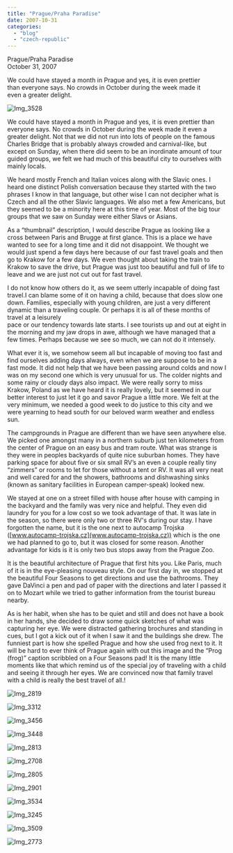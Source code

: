 ```yaml
---
title: "Prague/Praha Paradise"
date: 2007-10-31
categories: 
  - "blog"
  - "czech-republic"
---
```


Prague/Praha Paradise  
October 31, 2007

We could have stayed a month in Prague and yes, it is even prettier  
than everyone says. No crowds in October during the week made it  
even a greater delight.

<!--more-->

![Img_3528](https://pub-ac94b3f306b24c0dba4238943c97f2e1.r2.dev/photos/uncategorized/2008/02/24/img_3528.png)

We could have stayed a month in Prague and yes, it is even prettier than everyone says. No crowds in October during the week made it even a greater delight. Not that we did not run into lots of people on the famous Charles Bridge that is probably always crowded and carnival-like, but except on Sunday, when there did seem to be an inordinate amount of tour guided groups, we felt we had much of this beautiful city to ourselves with mainly locals.

We heard mostly French and Italian voices along with the Slavic ones. I heard one distinct Polish conversation because they started with the two phrases I know in that language, but other wise I can not decipher what is Czech and all the other Slavic languages. We also met a few Americans, but they seemed to be a minority here at this time of year. Most of the big tour groups that we saw on Sunday were either Slavs or Asians.

As a “thumbnail” description, I would describe Prague as looking like a cross between Paris and Brugge at first glance. This is a place we have wanted to see for a long time and it did not disappoint. We thought we would just spend a few days here because of our fast travel goals and then go to Krakow for a few days. We even thought about taking the train to Krakow to save the drive, but Prague was just too beautiful and full of life to leave and we are just not cut out for fast travel.

I do not know how others do it, as we seem utterly incapable of doing fast travel.I can blame some of it on having a child, because that does slow one down. Families, especially with young children, are just a very different dynamic than a traveling couple. Or perhaps it is all of these months of travel at a leisurely  
pace or our tendency towards late starts. I see tourists up and out at eight in the morning and my jaw drops in awe, although we have managed that a few times. Perhaps because we see so much, we can not do it intensely.

What ever it is, we somehow seem all but incapable of moving too fast and find ourselves adding days always, even when we are suppose to be in a fast mode. It did not help that we have been passing around colds and now I was on my second one which is very unusual for us. The colder nights and some rainy or cloudy days also impact. We were really sorry to miss Krakow, Poland as we have heard it is really lovely, but it seemed in our better interest to just let it go and savor Prague a little more. We felt at the very minimum, we needed a good week to do justice to this city and we were yearning to head south for our beloved warm weather and endless sun.

The campgrounds in Prague are different than we have seen anywhere else. We picked one amongst many in a northern suburb just ten kilometers from the center of Prague on an easy bus and tram route. What was strange is they were in peoples backyards of quite nice suburban homes. They have parking space for about five or six small RV’s an even a couple really tiny “zimmers” or rooms to let for those without a tent or RV. It was all very neat and well cared for and the showers, bathrooms and dishwashing sinks (known as sanitary facilities in European camper-speak) looked new.

We stayed at one on a street filled with house after house with camping in the backyard and the family was very nice and helpful. They even did laundry for you for a low cost so we took advantage of that. It was late in the season, so there were only two or three RV's during our stay. I have forgotten the name, but it is the one next to autocamp Trojska ([www.autocamp-trojska.cz](www.autocamp-trojska.cz)) which is the one we had planned to go to, but it was closed for some reason. Another advantage for kids is it is only two bus stops away from the Prague Zoo.

It is the beautiful architecture of Prague that first hits you. Like Paris, much of it is in the eye-pleasing nouveau style. On our first day in, we stopped at the beautiful Four Seasons to get directions and use the bathrooms. They gave DaVinci a pen and pad of paper with the directions and later I passed it on to Mozart while we tried to gather information from the tourist bureau nearby.

As is her habit, when she has to be quiet and still and does not have a book in her hands, she decided to draw some quick sketches of what was capturing her eye. We were distracted gathering brochures and standing in cues, but I got a kick out of it when I saw it and the buildings she drew. The funniest part is how she spelled Prague and how she used frog next to it. It will be hard to ever think of Prague again with out this image and the “Prog (frog)” caption scribbled on a Four Seasons pad! It is the many little moments like that which remind us of the special joy of traveling with a child and seeing it through her eyes. We are convinced now that family travel with a child is really the best travel of all.!

![Img_2819](https://pub-ac94b3f306b24c0dba4238943c97f2e1.r2.dev/photos/uncategorized/2008/02/24/img_2819.png)

![Img_3312](https://pub-ac94b3f306b24c0dba4238943c97f2e1.r2.dev/photos/uncategorized/2008/02/24/img_3312.png)

![Img_3456](https://pub-ac94b3f306b24c0dba4238943c97f2e1.r2.dev/photos/uncategorized/2008/02/24/img_3456.png)

![Img_3448](https://pub-ac94b3f306b24c0dba4238943c97f2e1.r2.dev/photos/uncategorized/2008/02/24/img_3448.png)

![Img_2813](https://pub-ac94b3f306b24c0dba4238943c97f2e1.r2.dev/photos/uncategorized/2008/02/24/img_2813.png)

![Img_2708](https://pub-ac94b3f306b24c0dba4238943c97f2e1.r2.dev/photos/uncategorized/2008/02/24/img_2708.png)

![Img_2805](https://pub-ac94b3f306b24c0dba4238943c97f2e1.r2.dev/photos/uncategorized/2008/02/24/img_2805.png)

![Img_2901](https://pub-ac94b3f306b24c0dba4238943c97f2e1.r2.dev/photos/uncategorized/2008/02/24/img_2901.png)

![Img_3534](https://pub-ac94b3f306b24c0dba4238943c97f2e1.r2.dev/photos/uncategorized/2008/02/24/img_3534.png)

![Img_3245](https://pub-ac94b3f306b24c0dba4238943c97f2e1.r2.dev/photos/uncategorized/2008/02/24/img_3245.png)

![Img_3509](https://pub-ac94b3f306b24c0dba4238943c97f2e1.r2.dev/photos/uncategorized/2008/02/24/img_3509.png)

![Img_2773](https://pub-ac94b3f306b24c0dba4238943c97f2e1.r2.dev/photos/uncategorized/2008/02/24/img_2773.png)
